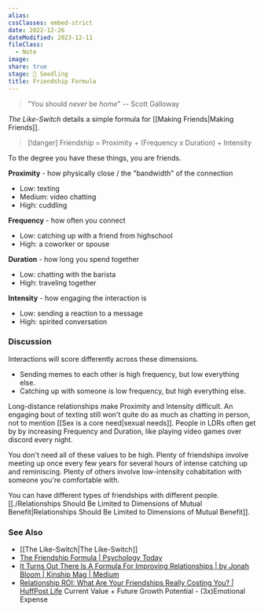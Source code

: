 ```yaml
---
alias: 
cssClasses: embed-strict
date: 2022-12-26
dateModified: 2023-12-11
fileClass:
  - Note
image: 
share: true
stage: 🌱 Seedling
title: Friendship Formula
---
```


> "You should _never_ be _home_"
> -- Scott Galloway

_The Like-Switch_ details a simple formula for [[Making Friends|Making Friends]].

> [!danger] Friendship = Proximity + (Frequency x Duration) + Intensity  

To the degree you have these things, you are friends.

**Proximity** - how physically close / the "bandwidth" of the connection
- Low: texting
- Medium: video chatting
- High: cuddling

**Frequency** - how often you connect
- Low: catching up with a friend from highschool
- High: a coworker or spouse

**Duration** - how long you spend together
- Low: chatting with the barista 
- High: traveling together

**Intensity** - how engaging the interaction is
- Low: sending a reaction to a message
- High: spirited conversation

### Discussion

Interactions will score differently across these dimensions.
- Sending memes to each other is high frequency, but low everything else.
- Catching up with someone is low frequency, but high everything else.

Long-distance relationships make Proximity and Intensity difficult. An engaging bout of texting still won't quite do as much as chatting in person, not to mention [[Sex is a core need|sexual needs]]. People in LDRs often get by by increasing Frequency and Duration, like playing video games over discord every night.

You don't need all of these values to be high. 
Plenty of friendships involve meeting up once every few years for several hours of intense catching up and reminiscing. Plenty of others involve low-intensity cohabitation with someone you're comfortable with.

You can have different types of friendships with different people. [[./Relationships Should Be Limited to Dimensions of Mutual Benefit|Relationships Should Be Limited to Dimensions of Mutual Benefit]].

### See Also

- [[The Like-Switch|The Like-Switch]]
- [The Friendship Formula | Psychology Today](https://www.psychologytoday.com/us/blog/let-their-words-do-the-talking/201911/the-friendship-formula)
- [It Turns Out There Is A Formula For Improving Relationships | by Jonah Bloom | Kinship Mag | Medium](https://medium.com/kinshipmag/it-turns-out-there-is-a-formula-for-improving-relationships-1652508f4023)
- [Relationship ROI: What Are Your Friendships Really Costing You? | HuffPost Life](https://www.huffpost.com/entry/relationship-roi-what-are-your-friendships-really-costing-you_b_7744388) Current Value + Future Growth Potential - (3x)Emotional Expense
